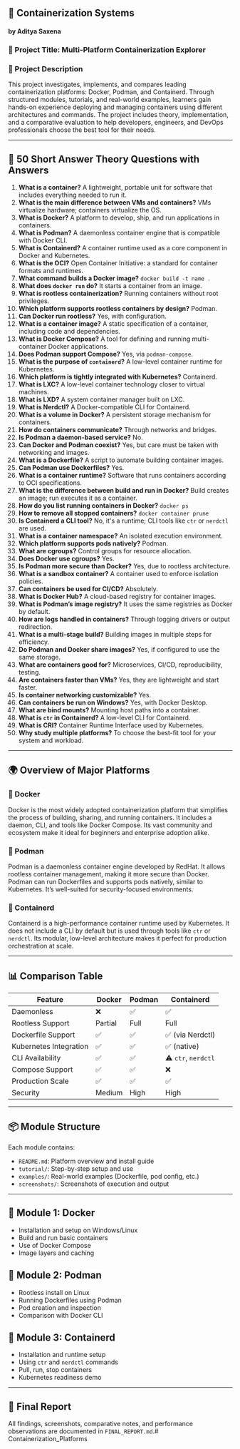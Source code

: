 ## 🧱 Containerization Systems
#### by Aditya Saxena

### 📘 Project Title: Multi-Platform Containerization Explorer

### 📝 Project Description
This project investigates, implements, and compares leading containerization platforms: Docker, Podman, and Containerd. Through structured modules, tutorials, and real-world examples, learners gain hands-on experience deploying and managing containers using different architectures and commands. The project includes theory, implementation, and a comparative evaluation to help developers, engineers, and DevOps professionals choose the best tool for their needs.

---

## 🧠 50 Short Answer Theory Questions with Answers

1. **What is a container?**
   A lightweight, portable unit for software that includes everything needed to run it.
2. **What is the main difference between VMs and containers?**
   VMs virtualize hardware; containers virtualize the OS.
3. **What is Docker?**
   A platform to develop, ship, and run applications in containers.
4. **What is Podman?**
   A daemonless container engine that is compatible with Docker CLI.
5. **What is Containerd?**
   A container runtime used as a core component in Docker and Kubernetes.
6. **What is the OCI?**
   Open Container Initiative: a standard for container formats and runtimes.
7. **What command builds a Docker image?**
   `docker build -t name .`
8. **What does `docker run` do?**
   It starts a container from an image.
9. **What is rootless containerization?**
   Running containers without root privileges.
10. **Which platform supports rootless containers by design?**
   Podman.
11. **Can Docker run rootless?**
   Yes, with configuration.
12. **What is a container image?**
   A static specification of a container, including code and dependencies.
13. **What is Docker Compose?**
   A tool for defining and running multi-container Docker applications.
14. **Does Podman support Compose?**
   Yes, via `podman-compose`.
15. **What is the purpose of `containerd`?**
   A low-level container runtime for Kubernetes.
16. **Which platform is tightly integrated with Kubernetes?**
   Containerd.
17. **What is LXC?**
   A low-level container technology closer to virtual machines.
18. **What is LXD?**
   A system container manager built on LXC.
19. **What is Nerdctl?**
   A Docker-compatible CLI for Containerd.
20. **What is a volume in Docker?**
   A persistent storage mechanism for containers.
21. **How do containers communicate?**
   Through networks and bridges.
22. **Is Podman a daemon-based service?**
   No.
23. **Can Docker and Podman coexist?**
   Yes, but care must be taken with networking and images.
24. **What is a Dockerfile?**
   A script to automate building container images.
25. **Can Podman use Dockerfiles?**
   Yes.
26. **What is a container runtime?**
   Software that runs containers according to OCI specifications.
27. **What is the difference between build and run in Docker?**
   Build creates an image; run executes it as a container.
28. **How do you list running containers in Docker?**
   `docker ps`
29. **How to remove all stopped containers?**
   `docker container prune`
30. **Is Containerd a CLI tool?**
   No, it's a runtime; CLI tools like `ctr` or `nerdctl` are used.
31. **What is a container namespace?**
   An isolated execution environment.
32. **Which platform supports pods natively?**
   Podman.
33. **What are cgroups?**
   Control groups for resource allocation.
34. **Does Docker use cgroups?**
   Yes.
35. **Is Podman more secure than Docker?**
   Yes, due to rootless architecture.
36. **What is a sandbox container?**
   A container used to enforce isolation policies.
37. **Can containers be used for CI/CD?**
   Absolutely.
38. **What is Docker Hub?**
   A cloud-based registry for container images.
39. **What is Podman’s image registry?**
   It uses the same registries as Docker by default.
40. **How are logs handled in containers?**
   Through logging drivers or output redirection.
41. **What is a multi-stage build?**
   Building images in multiple steps for efficiency.
42. **Do Podman and Docker share images?**
   Yes, if configured to use the same storage.
43. **What are containers good for?**
   Microservices, CI/CD, reproducibility, testing.
44. **Are containers faster than VMs?**
   Yes, they are lightweight and start faster.
45. **Is container networking customizable?**
   Yes.
46. **Can containers be run on Windows?**
   Yes, with Docker Desktop.
47. **What are bind mounts?**
   Mounting host paths into a container.
48. **What is `ctr` in Containerd?**
   A low-level CLI for Containerd.
49. **What is CRI?**
   Container Runtime Interface used by Kubernetes.
50. **Why study multiple platforms?**
   To choose the best-fit tool for your system and workload.

---

## 🌍 Overview of Major Platforms

### 🔹 Docker
Docker is the most widely adopted containerization platform that simplifies the process of building, sharing, and running containers. It includes a daemon, CLI, and tools like Docker Compose. Its vast community and ecosystem make it ideal for beginners and enterprise adoption alike.

### 🔹 Podman
Podman is a daemonless container engine developed by RedHat. It allows rootless container management, making it more secure than Docker. Podman can run Dockerfiles and supports pods natively, similar to Kubernetes. It’s well-suited for security-focused environments.

### 🔹 Containerd
Containerd is a high-performance container runtime used by Kubernetes. It does not include a CLI by default but is used through tools like `ctr` or `nerdctl`. Its modular, low-level architecture makes it perfect for production orchestration at scale.

---

## 📊 Comparison Table

| Feature                 | Docker     | Podman     | Containerd |
|------------------------|------------|------------|------------|
| Daemonless             | ❌         | ✅         | ✅         |
| Rootless Support       | Partial    | Full       | Full       |
| Dockerfile Support     | ✅         | ✅         | ✅ (via Nerdctl) |
| Kubernetes Integration | ✅         | ✅         | ✅ (native) |
| CLI Availability       | ✅         | ✅         | ⚠️ `ctr`, `nerdctl` |
| Compose Support        | ✅         | ✅         | ❌         |
| Production Scale       | ✅         | ✅         | ✅         |
| Security               | Medium     | High       | High       |

---

## 📦 Module Structure

Each module contains:
- `README.md`: Platform overview and install guide
- `tutorial/`: Step-by-step setup and use
- `examples/`: Real-world examples (Dockerfile, pod config, etc.)
- `screenshots/`: Screenshots of execution and output

---

## 🔧 Module 1: Docker
- Installation and setup on Windows/Linux
- Build and run basic containers
- Use of Docker Compose
- Image layers and caching

## 🔧 Module 2: Podman
- Rootless install on Linux
- Running Dockerfiles using Podman
- Pod creation and inspection
- Comparison with Docker CLI

## 🔧 Module 3: Containerd
- Installation and runtime setup
- Using `ctr` and `nerdctl` commands
- Pull, run, stop containers
- Kubernetes readiness demo

---

## 📌 Final Report
All findings, screenshots, comparative notes, and performance observations are documented in `FINAL_REPORT.md`.# Containerization_Platforms
